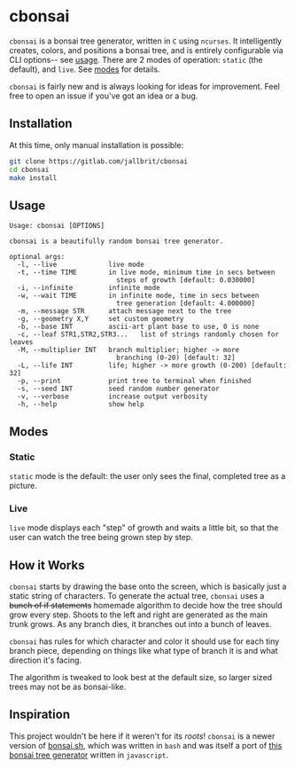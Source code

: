 # cbonsai

`cbonsai` is a bonsai tree generator, written in `C` using `ncurses`. It intelligently creates, colors, and positions a bonsai tree, and is entirely configurable via CLI options-- see [usage](#usage). There are 2 modes of operation: `static` (the default), and `live`. See [modes](#modes) for details.

`cbonsai` is fairly new and is always looking for ideas for improvement. Feel free to open an issue if you've got an idea or a bug.

## Installation

At this time, only manual installation is possible:

```bash
git clone https://gitlab.com/jallbrit/cbonsai
cd cbonsai
make install
```

## Usage

```
Usage: cbonsai [OPTIONS]

cbonsai is a beautifully random bonsai tree generator.

optional args:
  -l, --live             live mode
  -t, --time TIME        in live mode, minimum time in secs between
                           steps of growth [default: 0.030000]
  -i, --infinite         infinite mode
  -w, --wait TIME        in infinite mode, time in secs between
                           tree generation [default: 4.000000]
  -m, --message STR      attach message next to the tree
  -g, --geometry X,Y     set custom geometry
  -b, --base INT         ascii-art plant base to use, 0 is none
  -c, --leaf STR1,STR2,STR3...   list of strings randomly chosen for leaves
  -M, --multiplier INT   branch multiplier; higher -> more
                           branching (0-20) [default: 32]
  -L, --life INT         life; higher -> more growth (0-200) [default: 32]
  -p, --print            print tree to terminal when finished
  -s, --seed INT         seed random number generator
  -v, --verbose          increase output verbosity
  -h, --help             show help
```

## Modes

### Static

`static` mode is the default: the user only sees the final, completed tree as a picture.

### Live

`live` mode displays each "step" of growth and waits a little bit, so that the user can watch the tree being grown step by step.

## How it Works

`cbonsai` starts by drawing the base onto the screen, which is basically just a static string of characters. To generate the actual tree, `cbonsai` uses a ~~bunch of if statements~~ homemade algorithm to decide how the tree should grow every step. Shoots to the left and right are generated as the main trunk grows. As any branch dies, it branches out into a bunch of leaves.

`cbonsai` has rules for which character and color it should use for each tiny branch piece, depending on things like what type of branch it is and what direction it's facing.

The algorithm is tweaked to look best at the default size, so larger sized trees may not be as bonsai-like.

## Inspiration

This project wouldn't be here if it weren't for its *roots*! `cbonsai` is a newer version of  [bonsai.sh](https://gitlab.com/jallbrit/bonsai.sh), which was written in `bash` and was itself a port of [this bonsai tree generator](http://andai.tv/bonsai/) written in `javascript`.
